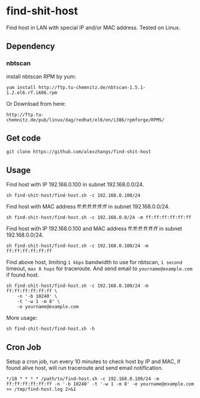 # find-shit-host

Find host in LAN with special IP and/or MAC address.
Tested on Linux.

## Dependency

### nbtscan

install nbtscan RPM by yum:

```
yum install http://ftp.tu-chemnitz.de/nbtscan-1.5.1-1.2.el6.rf.i686.rpm
```

Or Download from here:

```
http://ftp.tu-chemnitz.de/pub/linux/dag/redhat/el6/en/i386/rpmforge/RPMS/
```

## Get code

```
git clone https://github.com/alexzhangs/find-shit-host
```

## Usage

Find host with IP 192.168.0.100 in subnet 192.168.0.0/24.

```
sh find-shit-host/find-host.sh -c 192.168.0.100/24
```

Find host with MAC address ff:ff:ff:ff:ff:ff in subnet 192.168.0.0/24.

```
sh find-shit-host/find-host.sh -c 192.168.0.0/24 -m ff:ff:ff:ff:ff:ff
```

Find host with IP 192.168.0.100 and MAC address ff:ff:ff:ff:ff:ff in subnet 192.168.0.0/24.

```
sh find-shit-host/find-host.sh -c 192.168.0.100/24 -m ff:ff:ff:ff:ff:ff
```

Find above host, limiting `1 kbps` bandwidth to use for nbtscan, `1 second`
timeout, `max 8 hops` for traceroute.
And send email to `yourname@example.com` if found host.

```
sh find-shit-host/find-host.sh -c 192.168.0.100/24 -m
ff:ff:ff:ff:ff:ff \
    -n '-b 10240' \
    -t '-w 1 -m 8' \
    -e yourname@example.com
```

More usage:

```
sh find-shit-host/find-host.sh -h
```

## Cron Job

Setup a cron job, run every 10 minutes to check host by IP and MAC,
if found alive host, will run traceroute and send email notification.

```
*/10 * * * * /path/to/find-host.sh -c 192.168.0.100/24 -m ff:ff:ff:ff:ff:ff -n '-b 10240' -t '-w 1 -m 8' -e yourname@example.com >> /tmp/find-host.log 2>&1
```
